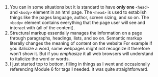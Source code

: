 1) You can in some situations but it is standard to have **only one** ```<head>``` and ```<body>``` element in an html page. The ```<head>``` is used to
establish things like the pages language, author, screen sizing, and so on. The ```<body>``` element
contains everything that the page user will see and interact with (all of the content).
2) Structural markup essentially manages the information on a page through paragraphs, headings, lists, and so on. Semantic markup literally changes the meaning of content on the website
For example if you italicize a word, some webpages might not recognize it therefore won't show it. But if you *emphasize* it all web browsers will understand to italicize the word or words.
3) I just started top to bottom, filling in things as I went and occasionally referencing Module 6 for tags I needed. It was quite straightforward. 
